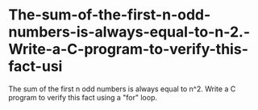 # The-sum-of-the-first-n-odd-numbers-is-always-equal-to-n-2.-Write-a-C-program-to-verify-this-fact-usi
The sum of the first n odd numbers is always equal to n^2. Write a C program to verify this fact using a "for" loop.
